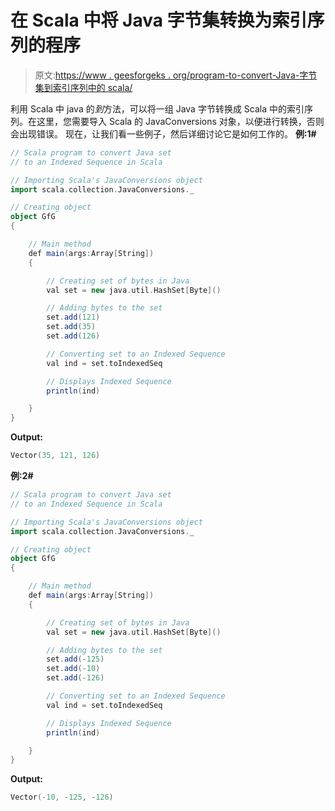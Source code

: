 # 在 Scala 中将 Java 字节集转换为索引序列的程序

> 原文:[https://www . geesforgeks . org/program-to-convert-Java-字节集到索引序列中的 scala/](https://www.geeksforgeeks.org/program-to-convert-java-set-of-bytes-to-an-indexed-sequence-in-scala/)

利用 Scala 中 java 的*到*方法，可以将一组 Java 字节转换成 Scala 中的索引序列。在这里，您需要导入 Scala 的 JavaConversions 对象，以便进行转换，否则会出现错误。
现在，让我们看一些例子，然后详细讨论它是如何工作的。
**例:1#**

```scala
// Scala program to convert Java set
// to an Indexed Sequence in Scala

// Importing Scala's JavaConversions object
import scala.collection.JavaConversions._

// Creating object
object GfG
{ 

    // Main method
    def main(args:Array[String])
    {

        // Creating set of bytes in Java
        val set = new java.util.HashSet[Byte]()

        // Adding bytes to the set
        set.add(121)
        set.add(35)
        set.add(126)

        // Converting set to an Indexed Sequence
        val ind = set.toIndexedSeq

        // Displays Indexed Sequence
        println(ind)

    }
}
```

**Output:**

```scala
Vector(35, 121, 126)

```

**例:2#**

```scala
// Scala program to convert Java set
// to an Indexed Sequence in Scala

// Importing Scala's JavaConversions object
import scala.collection.JavaConversions._

// Creating object
object GfG
{ 

    // Main method
    def main(args:Array[String])
    {

        // Creating set of bytes in Java
        val set = new java.util.HashSet[Byte]()

        // Adding bytes to the set
        set.add(-125)
        set.add(-10)
        set.add(-126)

        // Converting set to an Indexed Sequence
        val ind = set.toIndexedSeq

        // Displays Indexed Sequence
        println(ind)

    }
}
```

**Output:**

```scala
Vector(-10, -125, -126)

```